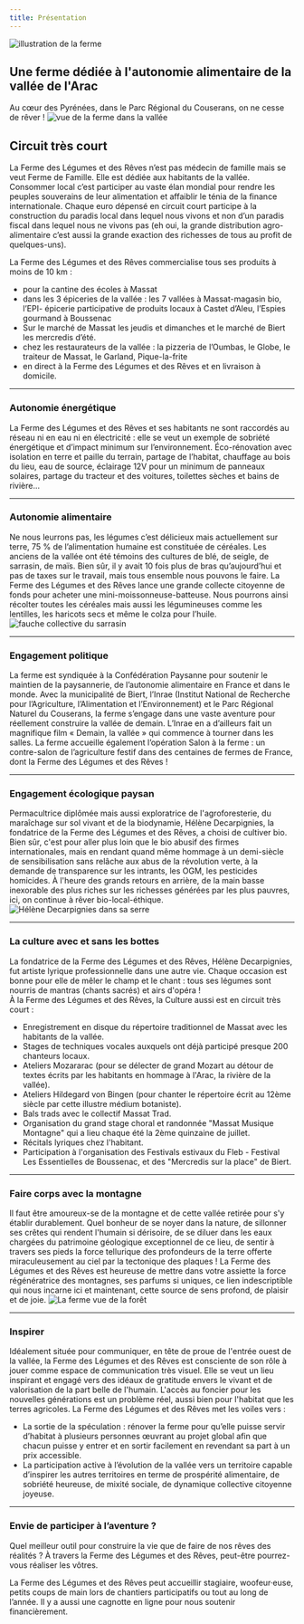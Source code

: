 ```yaml
---
title: Présentation
---
```


<img src="assets/photos/home.png" class="home-img" alt="illustration de la ferme">

## Une ferme dédiée à l'autonomie alimentaire de la vallée de l'Arac
Au cœur des Pyrénées, dans le Parc Régional du Couserans, on ne cesse de rêver !
![vue de la ferme dans la vallée](assets/photos/ferme-et-vallee-vu-du-ker.jpg)
## Circuit très court
La Ferme des Légumes et des Rêves n’est pas médecin de famille mais se veut Ferme de Famille. Elle est dédiée aux habitants de la vallée. Consommer local c’est participer au vaste élan mondial pour rendre les peuples souverains de leur alimentation et affaiblir le ténia de la finance internationale. Chaque euro dépensé en circuit court participe à la construction du paradis local dans lequel nous vivons et non d’un paradis fiscal dans lequel nous ne vivons pas (eh oui, la grande distribution agro-alimentaire c’est aussi la grande exaction des richesses de tous au profit de quelques-uns).

La Ferme des Légumes et des Rêves commercialise tous ses produits à moins de 10 km :
- pour la cantine des écoles à Massat
- dans les 3 épiceries de la vallée : les 7 vallées à Massat-magasin bio, l’EPI- épicerie participative de produits locaux à Castet d’Aleu, l’Espies gourmand à Boussenac
- Sur le marché de Massat les jeudis et dimanches et le marché de Biert les mercredis d’été.
- chez les restaurateurs de la vallée : la pizzeria de l’Oumbas, le Globe, le traiteur de Massat, le Garland, Pique-la-frite
- en direct à la Ferme des Légumes et des Rêves et en livraison à domicile.

---

### Autonomie énergétique
La Ferme des Légumes et des Rêves et ses habitants ne sont raccordés au réseau ni en eau ni en électricité : elle se veut un exemple de sobriété énergétique et d’impact minimum sur l’environnement.
Éco-rénovation avec isolation en terre et paille du terrain, partage de l’habitat, chauffage au bois du lieu, eau de source, éclairage 12V pour un minimum de panneaux solaires, partage du tracteur et des voitures, toilettes sèches et bains de rivière…

---

### Autonomie alimentaire
Ne nous leurrons pas, les légumes c’est délicieux mais actuellement sur terre, 75 % de l’alimentation humaine est constituée de céréales. Les anciens de la vallée ont été témoins des cultures de blé, de seigle, de sarrasin, de maïs. Bien sûr, il y avait 10 fois plus de bras qu’aujourd’hui et pas de taxes sur le travail, mais tous ensemble nous pouvons le faire.
La Ferme des Légumes et des Rêves lance une grande collecte citoyenne de fonds pour acheter une mini-moissonneuse-batteuse. Nous pourrons ainsi récolter toutes les céréales mais aussi les légumineuses comme les lentilles, les haricots secs et même le colza pour l’huile.
![fauche collective du sarrasin](assets/photos/fauche-du-sarrasin.jpg)

---

### Engagement politique
La ferme est syndiquée à la Confédération Paysanne pour soutenir le maintien de la paysannerie, de l’autonomie alimentaire en France et dans le monde. Avec la municipalité de Biert, l’Inrae (Institut National de Recherche pour l’Agriculture, l’Alimentation et l’Environnement) et le Parc Régional Naturel du Couserans, la ferme s’engage dans une vaste aventure pour réellement construire la vallée de demain. L’Inrae en a d’ailleurs fait un magnifique film « Demain, la vallée » qui commence à tourner dans les salles. La ferme accueille également l’opération Salon à la ferme : un contre-salon de l’agriculture festif dans des centaines de fermes de France, dont la Ferme des Légumes et des Rêves !

---

### Engagement écologique paysan
Permacultrice diplômée mais aussi exploratrice de l'agroforesterie, du maraîchage sur sol vivant et de la biodynamie, Hélène Decarpignies, la fondatrice de la Ferme des Légumes et des Rêves, a choisi de cultiver bio. Bien sûr, c'est pour aller plus loin que le bio abusif des firmes internationales, mais en rendant quand même hommage à un demi-siècle de sensibilisation sans relâche aux abus de la révolution verte, à la demande de transparence sur les intrants, les OGM, les pesticides homicides. À l'heure des grands retours en arrière, de la main basse inexorable des plus riches sur les richesses générées par les plus pauvres, ici, on continue à rêver bio-local-éthique.  
![Hélène Decarpignies dans sa serre](assets/photos/moi-dans-la-serre.jpg)

---

### La culture avec et sans les bottes

La fondatrice de la Ferme des Légumes et des Rêves, Hélène Decarpignies, fut artiste lyrique professionnelle dans une autre vie. Chaque occasion est bonne pour elle de mêler le champ et le chant : tous ses légumes sont nourris de mantras (chants sacrés) et airs d'opéra !  
À la Ferme des Légumes et des Rêves, la Culture aussi est en circuit très court :
- Enregistrement en disque du répertoire traditionnel de Massat avec les habitants de la vallée.
- Stages de techniques vocales auxquels ont déjà participé presque 200 chanteurs locaux.
- Ateliers Mozararac (pour se délecter de grand Mozart au détour de textes écrits par les habitants en hommage à l'Arac, la rivière de la vallée).
- Ateliers Hildegard von Bingen (pour chanter le répertoire écrit au 12ème siècle par cette illustre médium botaniste).
- Bals trads avec le collectif Massat Trad.
- Organisation du grand stage choral et randonnée "Massat Musique Montagne" qui a lieu chaque été la 2ème quinzaine de juillet.
- Récitals lyriques chez l'habitant.
- Participation à l'organisation des Festivals estivaux du Fleb - Festival Les Essentielles de Boussenac, et des "Mercredis sur la place" de Biert.

---

### Faire corps avec la montagne
Il faut être amoureux-se de la montagne et de cette vallée retirée pour s'y établir durablement.
Quel bonheur de se noyer dans la nature, de sillonner ses crêtes qui rendent l'humain si dérisoire, de se diluer dans les eaux chargées du patrimoine géologique exceptionnel de ce lieu, de sentir à travers ses pieds la force tellurique des profondeurs de la terre offerte miraculeusement au ciel par la tectonique des plaques !
La Ferme des Légumes et des Rêves est heureuse de mettre dans votre assiette la force régénératrice des montagnes, ses parfums si uniques, ce lien indescriptible qui nous incarne ici et maintenant, cette source de sens profond, de plaisir et de joie.
![La ferme vue de la forêt](assets/photos/ferme-vue-de-la-foret.jpg)

---

### Inspirer

Idéalement située pour communiquer, en tête de proue de l'entrée ouest de la vallée, la Ferme des Légumes et des Rêves est consciente de son rôle à jouer comme espace de communication très visuel.
Elle se veut un lieu inspirant et engagé vers des idéaux de gratitude envers le vivant et de valorisation de la part belle de l'humain.
L'accès au foncier pour les nouvelles générations est un problème réel, aussi bien pour l'habitat que les terres agricoles. La Ferme des Légumes et des Rêves met les voiles vers :
- La sortie de la spéculation : rénover la ferme pour qu’elle puisse servir d’habitat à plusieurs personnes œuvrant au projet global afin que chacun puisse y entrer et en sortir facilement en revendant sa part à un prix accessible.
- La participation active à l’évolution de la vallée vers un territoire capable d’inspirer les autres territoires en terme de prospérité alimentaire, de sobriété heureuse, de mixité sociale, de dynamique collective citoyenne joyeuse.

---

### Envie de participer à l’aventure ?

Quel meilleur outil pour construire la vie que de faire de nos rêves des réalités ? À travers la Ferme des Légumes et des Rêves, peut-être pourrez-vous réaliser les vôtres.  

La Ferme des Légumes et des Rêves peut accueillir stagiaire, woofeur·euse, petits coups de main lors de chantiers participatifs ou tout au long de l’année. Il y a aussi une cagnotte en ligne pour nous soutenir financièrement.

